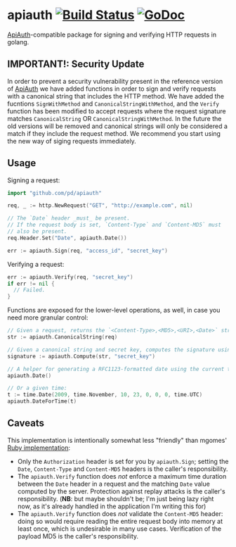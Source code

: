 # apiauth [![Build Status](https://travis-ci.org/pd/apiauth.png)](https://travis-ci.org/pd/apiauth) [![GoDoc](https://godoc.org/github.com/pd/apiauth?status.png)](https://godoc.org/github.com/pd/apiauth)

[ApiAuth][]-compatible package for signing and verifying HTTP requests in golang.

## IMPORTANT!: Security Update
In order to prevent a security vulnerability present in the reference version of
[ApiAuth][] we have added functions in order to sign and verify requests with a
canonical string that includes the HTTP method. We have added the fucntions
`SignWithMethod` and `CanonicalStringWithMethod`, and the `Verify` function has
been modified to accept requests where the request signature matches
`CanonicalString` OR `CanonicalStringWithMethod`. In the future the old versions
will be removed and canonical strings will only be considered a match if they 
include the request method. We recommend you start using the new way of siging
requests immediately.

## Usage

Signing a request:

~~~go
import "github.com/pd/apiauth"

req, _ := http.NewRequest("GET", "http://example.com", nil)

// The `Date` header _must_ be present.
// If the request body is set, `Content-Type` and `Content-MD5` must
// also be present.
req.Header.Set("Date", apiauth.Date())

err := apiauth.Sign(req, "access_id", "secret_key")
~~~

Verifying a request:

~~~go
err := apiauth.Verify(req, "secret_key")
if err != nil {
  // Failed.
}
~~~

Functions are exposed for the lower-level operations, as well, in case you need more granular control:

~~~go
// Given a request, returns the `<Content-Type>,<MD5>,<URI>,<Date>` string used for the HMAC.
str := apiauth.CanonicalString(req)

// Given a canonical string and secret key, computes the signature using HMAC-SHA1:
signature := apiauth.Compute(str, "secret_key")

// A helper for generating a RFC1123-formatted date using the current time:
apiauth.Date()

// Or a given time:
t := time.Date(2009, time.November, 10, 23, 0, 0, 0, time.UTC)
apiauth.DateForTime(t)
~~~

## Caveats

This implementation is intentionally somewhat less "friendly" than mgomes' [Ruby implementation][ApiAuth]:

* Only the `Authorization` header is set for you by `apiauth.Sign`; setting the `Date`, `Content-Type`
  and `Content-MD5` headers is the caller's responsibility.
* The `apiauth.Verify` function does *not* enforce a maximum time duration between the `Date` header
  in a request and the matching `Date` value computed by the server. Protection against replay attacks
  is the caller's responsibility. (**NB**: but maybe shouldn't be; I'm just being lazy right now, as
  it's already handled in the application I'm writing this for)
* The `apiauth.Verify` function does *not* validate the `Content-MD5` header: doing so would require
  reading the entire request body into memory at least once, which is undesirable in many use cases.
  Verification of the payload MD5 is the caller's responsibility.

[ApiAuth]: https://github.com/mgomes/api_auth
